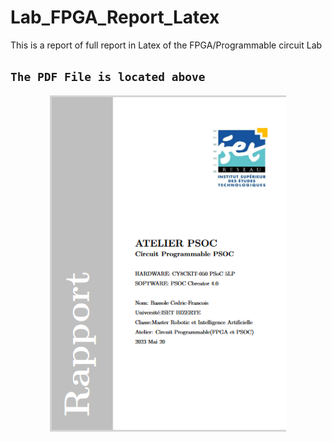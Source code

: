 # Lab_FPGA_Report_Latex
This is a report of full report in Latex of the FPGA/Programmable circuit Lab
## **`The PDF File is located above`**

<div align="center"><img src="https://github.com/ingeniously/Lab_FPGA_Report_Latex/blob/main/overview.png" width="75%"></div>
